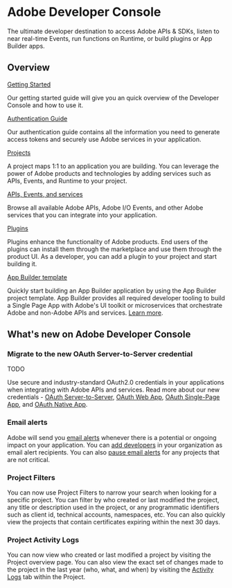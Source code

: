 <Hero slots="heading, text"/>

# Adobe Developer Console

The ultimate developer destination to access Adobe APIs & SDKs, listen to near real-time Events, run functions on Runtime, or build plugins or App Builder apps.

## Overview


<DiscoverBlock slots="link, text"/>

[Getting Started](getting-started.md)

Our getting started guide will give you an quick overview of the Developer Console and how to use it. 


<DiscoverBlock slots="link, text"/>

[Authentication Guide](guides/authentication/index.md)

Our authentication guide contains all the information you need to generate access tokens and securely use Adobe services in your application.


<DiscoverBlock slots="link, text"/>

[Projects](guides/projects/index.md)

A project maps 1:1 to an application you are building. You can leverage the power of Adobe products and technologies by adding services such as APIs, Events, and Runtime to your project.


<DiscoverBlock slots="link, text"/>

[APIs, Events, and services](guides/apis-and-services.md)

Browse all available Adobe APIs, Adobe I/O Events, and other Adobe services that you can integrate into your application.


<DiscoverBlock slots="link, text"/>  

[Plugins](guides/plugins/index.md)

Plugins enhance the functionality of Adobe products. End users of the plugins can install them through the marketplace and use them through the product UI. As a developer, you can add a plugin to your project and start building it. 


<DiscoverBlock slots="link, text"/>

[App Builder template](guides/projects/projects-template.md)

Quickly start building an App Builder application by using the App Builder project template. App Builder provides all required developer tooling to build a Single Page App with Adobe's UI toolkit or microservices that orchestrate Adobe and non-Adobe APIs and services. [Learn more](https://developer.adobe.com/app-builder/).


## What's new on Adobe Developer Console

### Migrate to the new OAuth Server-to-Server credential

TODO

Use secure and industry-standard OAuth2.0 credentials in your applications when integrating with Adobe APIs and services. Read more about our new credentials - [OAuth Server-to-Server](#TODO), [OAuth Web App](#TODO), [OAuth Single-Page App](#TODO), and [OAuth Native App](#TODO). 

### Email alerts

Adobe will send you [email alerts](email-alerts/index.md) whenever there is a potential or ongoing impact on your application. You can [add developers](email-alerts/index.md#managing-email-alert-recipients-in-an-enterprise-organization) in your organization as email alert recipients. You can also [pause email alerts](email-alerts/index.md#managing-noisy-email-alerts) for any projects that are not critical.

### Project Filters

You can now use Project Filters to narrow your search when looking for a specific project. You can filter by who created or last modified the project, any title or description used in the project, or any programmatic identifiers such as client id, technical accounts, namespaces, etc. You can also quickly view the projects that contain certificates expiring within the next 30 days.

### Project Activity Logs

You can now view who created or last modified a project by visiting the Project overview page. You can also view the exact set of changes made to the project in the last year (who, what, and when) by visiting the [Activity Logs](projects/index.md#view-a-projects-activity-log) tab within the Project.